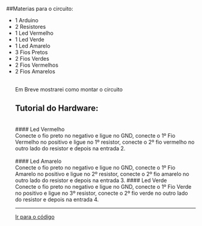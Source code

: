 ##Materias para o circuito:
<ul>
<li>1 Arduino</li>
<li>2 Resistores</li>
<li>1 Led Vermelho</li>
<li>1 Led Verde</li>
<li>1 Led Amarelo</li>
<li>3 Fios Pretos</li>
<li>2 Fios Verdes</li>
<li>2 Fios Vermelhos</li>
<li>2 Fios Amarelos</li>

<br>

Em Breve mostrarei como montar o circuito

## Tutorial do Hardware:
<br>
#### Led Vermelho
<br>
Conecte o fio preto no negativo e ligue no GND, conecte o 1º Fio Vermelho no positivo e ligue no 1º resistor, conecte o 2º fio vermelho no outro lado do resistor e depois na entrada 2.
<br><br>
#### Led Amarelo
<br>
Conecte o fio preto no negativo e ligue no GND, conecte o 1º Fio Amarelo no positivo e ligue no 2º resistor, conecte o 2º fio amarelo no outro lado do resistor e depois na entrada 3.
#### Led Verde
<br>
Conecte o fio preto no negativo e ligue no GND, conecte o 1º Fio Verde no positivo e ligue no 3º resistor, conecte o 2º fio verde no outro lado do resistor e depois na entrada 4.
<hr>
<a href="https://github.com/BernardoPC-Dev/CircuitosC/blob/main/codes/semaforo.c">Ir para o código</a>
